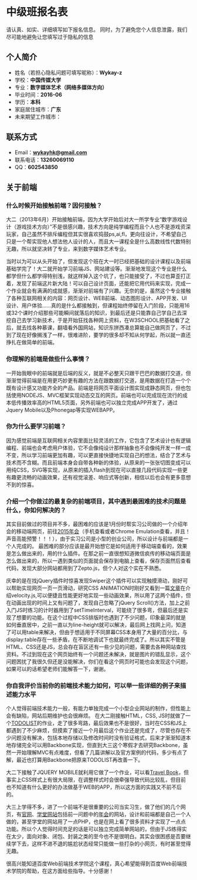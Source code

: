 # 中级班报名表

请认真、如实、详细填写如下报名信息。
同时，为了避免您个人信息泄露，我们尽可能地避免让您填写过于隐私的信息

## 个人简介

- 姓名（若担心隐私问题可填写昵称）：**Wykay-z**
- 学校：**中国传媒大学**
- 专业：**数字媒体艺术（网络多媒体方向）**
- 毕业时间：**2016-06**
- 学历：**本科**
- 家庭居住城市：**广东**
- 未来期望工作城市：

## 联系方式

- Email：**wykayhk@gmail.com**
- 联系电话：**13260069110**
- QQ：**602543850**

## 关于前端

### 什么时候开始接触前端？因何接触？
大二（2013年6月）开始接触前端，因为大学开始后对大一所学专业“数字游戏设计（游戏技术方向）”不是很感兴趣，技术方向是纯学编程而且个人也不是游戏资深玩家，自己虽然不排斥编程但其实很喜欢捣鼓ps,ai,fl，更向往设计，不希望自己只是一个帮实现他人想法他人设计的人，而且大一课程全是什么高数线性代数特别无趣，所以就坚决转了专业，来到数字媒体艺术专业。

当时以为可以从头开始了，但发现这个班在大一时已经把基础的设计课程以及前端基础学完了！大二就开始学习前端JS、网站建设等。渐渐地发现这个专业是什么都学但什么都学得特别浅，就这样掉入这个坑了，也只能接受了，不过也算歪打正着，发现了前端这片新大陆！可以自己设计页面，还能把它用代码来实现，完成一个作业就会有满满的成就感，渐渐对前端有了兴趣。无奈的是，虽然这个专业接触了各种互联网相关的内容：网页设计、WEB前端、动态图形设计、APP开发、UI设计、用户体验……真的是什么都接触到，但课程始终停留在入门阶段，只能用16或32个课时介绍那些可能瞬间就落后的知识，到最后还是只能靠自己学自己去深挖自己去学习新技术，于是开始狂找各种网上资料，在W3SCHOOL把基础看了之后，就去找各种慕课，翻墙看外国网站，知识东拼西凑总算能自己做网页了，不过到了现在好像搁浅了一样，很难进阶，要学的很多却不知从何学起，所以就一直还挣扎在做简单的前端。


### 你理解的前端是做些什么事情？
一开始我眼中的前端就是后端的反义，就是不必整天只跟干巴巴的数据打交道，但渐渐觉得前端是在用更巧妙更有趣的方法在跟数据打交道，是用数据在打造一个个既有设计感又功能齐全的产品。前端是将网页平面设计图实现成静态网页，但也包括使用NODEJS、MVC框架实现动态交互的网页。前端也可以完成现在流行的成本低传播效率高的HTML5页面，另外前端也可以独立完成APP开发了，通过Jquery Mobile以及Phonegap等实现WEBAPP。


### 你为什么要学习前端？
因为感觉前端是互联网相关内容里面比较灵活的工作，它包含了艺术设计也有逻辑编程、前端也会考虑用户体验，它不会像纯设计那样抽象也不会像纯开发一样一成不变，所以学习前端更加有趣，可以更直接快捷地实现自己的想法，结合了艺术与技术而不含糊。而且前端本身会自带各种新的体验，从原来的一张张切图变成可以用纯CSS，SVG等实现，从原来的插入flash到现在可以直接几段代码实现一些更有趣更流畅的动画效果，还有视觉滚差、响应式等创新，相信以后也会有更多意想不到的惊喜。


### 介绍一个你做过的最复杂的前端项目，其中遇到最困难的技术问题是什么，你如何解决的？
其实目前做过的项目并不多，最困难的应该是1月份时帮实习公司做的一个介绍年会的移动端网页，前往[2015年会](http://www.wykay-z.com/party)（手机查看或者Chrome Emulation查看，并且！声音高能预警！！！），由于实习公司是小型的创业公司，所以设计与前端都是一个人完成的。 最困难的部分应该是最开始想它是如何适用于移动端查看的，效果是怎么做出来的，用的什么插件。在那之前一直很想知道微信疯传的移动端页面是怎么做出来的，所以一遇到类似的页面就会保存到电脑上查看，保存页面然后查看代码，发现大部分网站都用到了Zepto.js，但个人对这个实在不熟悉。

庆幸的是在找jQuery插件时惊喜发现Swiper这个插件可以实现触摸滑动，刚好可以帮助实现网页一页一页滑动，研究CSS ANIMATION时刚好又看到一篇[文章](http://www.smashingmagazine.com/2014/06/18/faster-ui-animations-with-velocity-js/)在介绍velocity.js,可以便捷且性能更好地实现一些动画效果，所以用了这两个插件，但在动画出现的时间上又有问题了，发现自己忽略了jQuery Scroll()方法，加上之前入门JS时练习的计时器用到了setTimeInterval，可能绕了很多弯，但最后还是实现了想要的功能。在这个过程中CSS排版时也遇到了不少问题，印象最深的就是如何垂直居中，之前一直以为line-height就可以解决，最后网上找网上问，知道了可以用table来解决，但由于想适用于不同屏幕CSS本身用了大量的百分比，与display:table存在一些矛盾，在不断地调试下也就最终完成了。所以其实不管是HTML、CSS还是JS，总会存在盲区还有一些少见的问题，需要去各种网站查找资料。不过到现在这个网页始终有一个问题还未解决，就是图片的错乱显示，这个问题困扰了我很久但还是没能解决，你们在看这个网页时可能也会发现这个问题，如果可以的话希望老师们能解答一下，谢谢。


### 你自我评价当前你的前端技术能力如何，可以举一些详细的例子来描述能力水平
个人觉得前端技术能力一般，有能力单独完成一个小型企业网站的制作，但性能上会有缺陷，网站后期维护也会很麻烦。 在大二刚接触HTML，CSS, JS时就做了一个[TODOLIST](http://wykay-z.com/ToDoList/index.html)的作业，走了很多弯路，最后效果也不是很好，当时在CSS和JS上都遇到了不少麻烦，但摸索了接近一个月最后这个作业还是完成了，尽管也存在不少问题没有解决，包括本地存储以及修改时间时没有验证格式，后来才渐渐知道本地存储完全可以用Backbone实现，但直到大三这个寒假才去研究Backbone，虽然一开始理解MVC有点难度，但看了几篇讲解以及官方案例的代码，多少有点了解，最近也打算用Backbone把原来TODOLIST再改善一下。

大二下接触了JQUERY MOBILE就利用它做了一个作业，可以看[Travel Book](http://wykay-z.com/travelbook/)，但事实上CSS样式上有很大局限，在调整样式时会很牵强导致代码比较乱，但目前也不知道有什么更好的办法做基于WEB的APP，所以这方面的实践又不前不后的。

大三上学得不多，进了一个前端不是很重要的公司当实习生，做了他们的几个网页，有[官网](http://ethercap.com/)、[学堂网站](http://www.yitaixuetang.com/)包括前一问题中的[年会](http://www.wykay-z.com/party)的网站，设计和前端都是自己一个人做的，甚至学堂的网站用了一点PHP，也是在网上看了很多资料才实现了一点点功能。所以个人觉得时间充足的话是可以独立完成简单网站的，但由于JS练得实在太少，面向对象、闭包、封装之类的至今也不是很明白。其实会很困惑是否要继续学下去，这样不进不退的尴尬状态经常只能做一些打杂的小网页，有时甚至觉得无趣。

很高兴能知道百度Web前端技术学院这个课程，真心希望能得到百度Web前端技术学院的帮助，在这方面给些指导。十分感谢！

